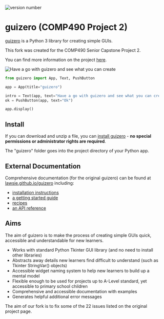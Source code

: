 ![version number](https://badge.fury.io/py/guizero.svg)

# guizero (COMP490 Project 2)

[guizero](https://lawsie.github.io/guizero) is a Python 3 library for creating simple GUIs.

This fork was created for the COMP490 Senior Capstone Project 2. 

You can find more information on the project [here](https://webhost.bridgew.edu/jsantore/Spring2021/Capstone/Project2assignment.html).

![Have a go with guizero and see what you can create](docs-src/docs/images/have-a-go.png)

```python
from guizero import App, Text, PushButton

app = App(title="guizero")

intro = Text(app, text="Have a go with guizero and see what you can create.")
ok = PushButton(app, text="Ok")

app.display()
```

## Install

If you can download and unzip a file, you can [install guizero](https://lawsie.github.io/guizero/#easy-install) - **no special permissions or administrator rights are required**.

The "guizero" folder goes into the project directory of your Python app.

## External Documentation

Comprehensive documentation (for the original guizero) can be found at [lawsie.github.io/guizero](https://lawsie.github.io/guizero) including:
+ [installation instructions](https://lawsie.github.io/guizero)
+ [a getting started guide](https://lawsie.github.io/guizero/start)
+ [recipes](https://lawsie.github.io/guizero/recipes)
+ [an API reference](https://lawsie.github.io/guizero/app/)

## Aims
The aim of guizero is to make the process of creating simple GUIs quick, accessible and understandable for new learners.

* Works with standard Python Tkinter GUI library (and no need to install other libraries)
* Abstracts away details new learners find difficult to understand (such as Tkinter StringVar() objects)
* Accessible widget naming system to help new learners to build up a mental model
* Flexible enough to be used for projects up to A-Level standard, yet accessible to primary school children
* Comprehensive and accessible documentation with examples
* Generates helpful additional error messages

The aim of our fork is to fix some of the 22 issues listed on the original project page.